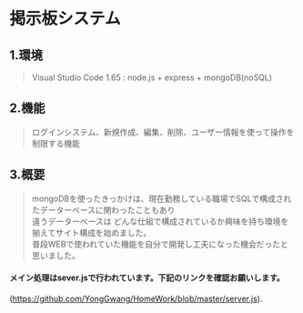 # 掲示板システム

## 1.環境
> Visual Studio Code 1.65 : node.js + express + mongoDB(noSQL)


## 2.機能
> ログインシステム、新規作成、編集、削除、ユーザー情報を使って操作を制限する機能

## 3.概要
> mongoDBを使ったきっかけは、現在勤務している職場でSQLで構成されたデーターベースに関わったこともあり<br>
> 違うデーターベースは どんな仕組で構成されているか興味を持ち環境を揃えてサイト構成を始めました。<br>
> 普段WEBで使われていた機能を自分で開発し工夫になった機会だったと思いました。<br>


#### **メイン処理はsever.jsで行われています。下記のリンクを確認お願いします。** 
(https://github.com/YongGwang/HomeWork/blob/master/server.js).
